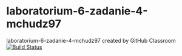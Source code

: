 # laboratorium-6-zadanie-4-mchudz97
laboratorium-6-zadanie-4-mchudz97 created by GitHub Classroom
[![Build Status](https://travis-ci.com/testowanieaplikacjijavaug/laboratorium-6-zadanie-4-mchudz97.svg?branch=master)](https://travis-ci.com/testowanieaplikacjijavaug/laboratorium-6-zadanie-4-mchudz97)
